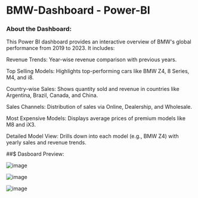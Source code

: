 # BMW-Dashboard - Power-BI

### About the Dashboard:

This Power BI dashboard provides an interactive overview of BMW's global performance from 2019 to 2023. It includes:

Revenue Trends: Year-wise revenue comparison with previous years.

Top Selling Models: Highlights top-performing cars like BMW Z4, 8 Series, M4, and i8.

Country-wise Sales: Shows quantity sold and revenue in countries like Argentina, Brazil, Canada, and China.

Sales Channels: Distribution of sales via Online, Dealership, and Wholesale.

Most Expensive Models: Displays average prices of premium models like M8 and iX3.

Detailed Model View: Drills down into each model (e.g., BMW Z4) with yearly sales and revenue trends.


##$ Dasboard Preview:

![image](https://github.com/user-attachments/assets/cb348111-3ea1-4a04-8cca-55f3690887e8)

![image](https://github.com/user-attachments/assets/5cc9cc1b-8957-43af-8475-c13e8454a7fd)

![image](https://github.com/user-attachments/assets/b297d324-3d09-4521-b15f-dc60fb2fa4ed)

